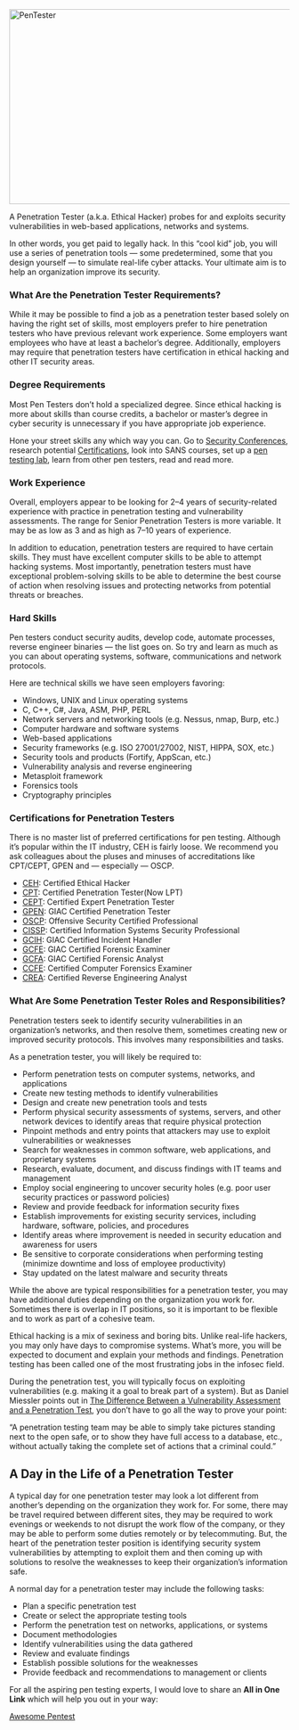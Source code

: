 <img src="https://user-images.githubusercontent.com/24914913/78010341-e1774980-735f-11ea-8c3e-d477b87e363e.png" alt="PenTester" width= "600px" height="350vh">

A Penetration Tester (a.k.a. Ethical Hacker) probes for and exploits security vulnerabilities in web-based applications, networks and systems.

In other words, you get paid to legally hack. In this “cool kid” job, you will use a series of penetration tools — 
some predetermined, some that you design yourself — to simulate real-life cyber attacks. 
Your ultimate aim is to help an organization improve its security.

### What Are the Penetration Tester Requirements?

While it may be possible to find a job as a penetration tester based solely on having the right set of skills, most employers prefer to hire penetration testers 
who have previous relevant work experience. Some employers want employees who have at least a bachelor’s degree. 
Additionally, employers may require that penetration testers have certification in ethical hacking and other IT security areas.

### Degree Requirements

Most Pen Testers don’t hold a specialized degree. 
Since ethical hacking is more about skills than course credits, a bachelor or master’s degree in cyber security is unnecessary if you have appropriate job experience.

Hone your street skills any which way you can. Go to [Security Conferences](https://www.cyberdegrees.org/resources/the-big-list/), 
research potential [Certifications](#Certifications-for-Penetration-Testers), look into SANS courses, set up a [pen testing lab](https://github.com/kaiiyer/awesome-vulnerable/), learn from other pen testers, read and read more.

### Work Experience

Overall, employers appear to be looking for 2–4 years of security-related experience with practice in penetration testing and vulnerability assessments. 
The range for Senior Penetration Testers is more variable. It may be as low as 3 and as high as 7–10 years of experience.

In addition to education, penetration testers are required to have certain skills. They must have excellent computer skills to be able to attempt hacking systems. 
Most importantly, penetration testers must have exceptional problem-solving skills to be able to determine the best course of action when resolving issues and protecting networks from potential threats or breaches.

### Hard Skills

Pen testers conduct security audits, develop code, automate processes, reverse engineer binaries — the list goes on. 
So try and learn as much as you can about operating systems, software, communications and network protocols.

Here are technical skills we have seen employers favoring:

  -  Windows, UNIX and Linux operating systems
  -  C, C++, C#, Java, ASM, PHP, PERL
  -  Network servers and networking tools (e.g. Nessus, nmap, Burp, etc.)
  -  Computer hardware and software systems
  -  Web-based applications
  -  Security frameworks (e.g. ISO 27001/27002, NIST, HIPPA, SOX, etc.)
  -  Security tools and products (Fortify, AppScan, etc.)
  -  Vulnerability analysis and reverse engineering
  -  Metasploit framework
  -  Forensics tools
  -  Cryptography principles

### Certifications for Penetration Testers

There is no master list of preferred certifications for pen testing. Although it’s popular within the IT industry, CEH is fairly loose. We recommend you ask colleagues about the pluses and minuses of accreditations like CPT/CEPT, GPEN and — especially — OSCP.

  -  [CEH](https://www.eccouncil.org/Certification/certified-ethical-hacker): Certified Ethical Hacker
  -  [CPT](https://www.iacertification.org/cpt_certified_penetration_tester.html): Certified Penetration Tester(Now LPT)
  -  [CEPT](https://www.iacertification.org/cept_certified_expert_penetration_tester.html): Certified Expert Penetration Tester
  -  [GPEN](https://www.giac.org/certification/penetration-tester-gpen): GIAC Certified Penetration Tester
  -  [OSCP](https://www.offensive-security.com/information-security-certifications/oscp-offensive-security-certified-professional/): Offensive Security Certified Professional
  -  [CISSP](https://www.isc2.org/cissp/default.aspx): Certified Information Systems Security Professional
  -  [GCIH](https://www.giac.org/certification/certified-incident-handler-gcih): GIAC Certified Incident Handler
  -  [GCFE](https://www.giac.org/certification/certified-forensic-examiner-gcfe): GIAC Certified Forensic Examiner
  -  [GCFA](https://www.giac.org/certification/certified-forensic-analyst-gcfa): GIAC Certified Forensic Analyst
  -  [CCFE](http://www.iacertification.org/ccfe_certified_computer_forensics_examiner.html): Certified Computer Forensics Examiner
  -  [CREA](http://www.iacertification.org/crea_certified_reverse_engineering_analyst.html): Certified Reverse Engineering Analyst

### What Are Some Penetration Tester Roles and Responsibilities?

Penetration testers seek to identify security vulnerabilities in an organization’s networks, and then resolve them, 
sometimes creating new or improved security protocols. This involves many responsibilities and tasks.

As a penetration tester, you will likely be required to:

  -  Perform penetration tests on computer systems, networks, and applications
  -  Create new testing methods to identify vulnerabilities
  -  Design and create new penetration tools and tests
  -  Perform physical security assessments of systems, servers, and other network devices to identify areas that require physical protection
  -  Pinpoint methods and entry points that attackers may use to exploit vulnerabilities or weaknesses
  -  Search for weaknesses in common software, web applications, and proprietary systems
  -  Research, evaluate, document, and discuss findings with IT teams and management
  -  Employ social engineering to uncover security holes (e.g. poor user security practices or password policies)
  -  Review and provide feedback for information security fixes
  -  Establish improvements for existing security services, including hardware, software, policies, and procedures
  -  Identify areas where improvement is needed in security education and awareness for users
  -  Be sensitive to corporate considerations when performing testing (minimize downtime and loss of employee productivity)
  -  Stay updated on the latest malware and security threats

While the above are typical responsibilities for a penetration tester, you may have additional duties depending on the organization you work for. 
Sometimes there is overlap in IT positions, so it is important to be flexible and to work as part of a cohesive team.

Ethical hacking is a mix of sexiness and boring bits. Unlike real-life hackers, you may only have days to compromise systems. 
What’s more, you will be expected to document and explain your methods and findings. 
Penetration testing has been called one of the most frustrating jobs in the infosec field.

During the penetration test, you will typically focus on exploiting vulnerabilities (e.g. making it a goal to break part of a system). 
But as Daniel Miessler points out in [The Difference Between a Vulnerability Assessment and a Penetration Test](https://danielmiessler.com/writing/vulnerability_assessment_penetration_test/), you don’t have to go all the way to prove your point:

“A penetration testing team may be able to simply take pictures standing next to the open safe, or to show they have full access to a database, etc., without actually taking the complete set of actions that a criminal could.”

## A Day in the Life of a Penetration Tester

A typical day for one penetration tester may look a lot different from another’s depending on the organization they work for. 
For some, there may be travel required between different sites, they may be required to work evenings or weekends to not disrupt the work flow of the company, or they may be able to perform some duties remotely or by telecommuting. But, the heart of the penetration tester position is identifying security system vulnerabilities by attempting to exploit them and then coming up with solutions to resolve the weaknesses to keep their organization’s information safe.

A normal day for a penetration tester may include the following tasks:

 -   Plan a specific penetration test
 -   Create or select the appropriate testing tools
 -   Perform the penetration test on networks, applications, or systems
 -   Document methodologies
 -   Identify vulnerabilities using the data gathered
 -   Review and evaluate findings
 -   Establish possible solutions for the weaknesses
 -   Provide feedback and recommendations to management or clients

For all the aspiring pen testing experts, I would love to share an **All in One Link** which will help you out in your way:

[Awesome Pentest](https://github.com/enaqx/awesome-pentest)
